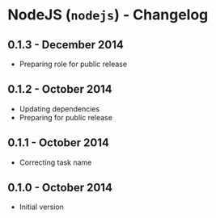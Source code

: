 # NodeJS (`nodejs`) - Changelog

## 0.1.3 - December 2014

* Preparing role for public release

## 0.1.2 - October 2014

* Updating dependencies
* Preparing for public release

## 0.1.1 - October 2014

* Correcting task name

## 0.1.0 - October 2014

* Initial version